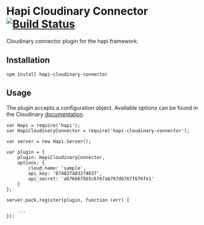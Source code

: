 # Hapi Cloudinary Connector [![Build Status](https://travis-ci.org/gergoerdosi/hapi-cloudinary-connector.svg)](https://travis-ci.org/gergoerdosi/hapi-cloudinary-connector)


Cloudinary connector plugin for the hapi framework.

## Installation

```
npm install hapi-cloudinary-connector
```

## Usage

The plugin accepts a configuration object. Available options can be found in the Cloudinary [documentation](http://cloudinary.com/documentation/node_additional_topics#configuration_options).

```
var Hapi = require('hapi');
var HapiCloudinaryConnector = require('hapi-cloudinary-connector');

var server = new Hapi.Server();

var plugin = {
    plugin: HapiCloudinaryConnector,
    options: {
        cloud_name: 'sample',
        api_key: '874837483274837',
        api_secret: 'a676b67565c6767a6767d6767f676fe1'
    }
};

server.pack.register(plugin, function (err) {

    ...
});
```

